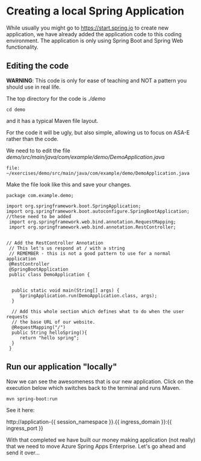 # Creating a local Spring Application

While usually you might go to https://start.spring.io to create new application, we have already added the application code to this coding environment. The application is only using Spring Boot and Spring Web functionality.

## Editing the code

**WARNING**: This code is only for ease of teaching and NOT a pattern you should use in real life.

The top directory for the code is _./demo_

```execute]
cd demo
```

and it has a typical Maven file layout.

For the code it will be ugly, but also simple, allowing us to focus on ASA-E rather than the code.

We need to to edit the file _demo/src/main/java/com/example/demo/DemoApplication.java_

```editor:open-file
file: ~/exercises/demo/src/main/java/com/example/demo/DemoApplication.java
```

Make the file look like this and save your changes.

```java,copy
package com.example.demo;

import org.springframework.boot.SpringApplication;
import org.springframework.boot.autoconfigure.SpringBootApplication;
//these need to be added
 import org.springframework.web.bind.annotation.RequestMapping;
 import org.springframework.web.bind.annotation.RestController;


// Add the RestController Annotation
 // This let's us respond at / with a string
 // REMEMBER - this is not a good pattern to use for a normal application
 @RestController
 @SpringBootApplication
 public class DemoApplication {


  public static void main(String[] args) {
     SpringApplication.run(DemoApplication.class, args);
  }

  // Add this whole section which defines what to do when the user requests
  // the base URL of our website.
  @RequestMapping("/")
  public String helloSpring(){
     return "hello spring";
  }
 }
```

## Run  our application "locally"

Now we can see the awesomeness that is our new application. Click on the execution below which switches back to the terminal and runs Maven.

```execute
mvn spring-boot:run
```

See it here:

http://application-{{ session_namespace }}.{{ ingress_domain }}:{{ ingress_port }}

With that completed we have built our money making application (not really) that we need to move Azure Spring Apps Enterprise. Let's go ahead and send it over...
